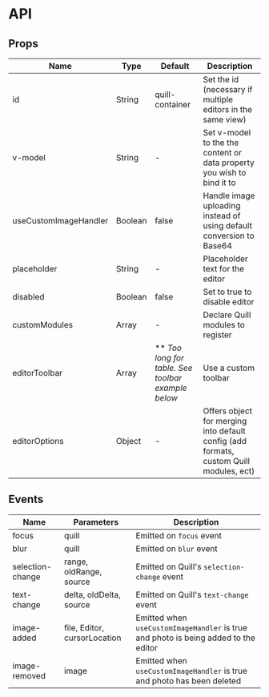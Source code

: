 # API

## Props

| Name                  | Type    | Default                                              | Description                                                                            |
| --------------------- | ------- | ---------------------------------------------------- | -------------------------------------------------------------------------------------- |
| id                    | String  | quill-container                                      | Set the id (necessary if multiple editors in the same view)                            |
| v-model               | String  | -                                                    | Set v-model to the the content or data property you wish to bind it to                 |
| useCustomImageHandler | Boolean | false                                                | Handle image uploading instead of using default conversion to Base64                   |
| placeholder           | String  | -                                                    | Placeholder text for the editor                                                        |
| disabled              | Boolean | false                                                | Set to true to disable editor                                                          |
| customModules         | Array   | -                                                    | Declare Quill modules to register                                                      | Use a custom toolbar |
| editorToolbar         | Array   | \*\* _Too long for table. See toolbar example below_ | Use a custom toolbar                                                                   |
| editorOptions         | Object  | -                                                    | Offers object for merging into default config (add formats, custom Quill modules, ect) |

<!-- ## Props

| Name                  | Type                         | Description                                                                       |
| --------------------- | ---------------------------- | --------------------------------------------------------------------------------- |
| id                    | file, Editor, cursorLocation | Emitted when useCustomImageHandler is true and photo is being added to the editor |
| v-model               | quill                        | Emitted on `focus` event                                                          |
| placeholder           | quill                        | Emitted on `blur` event                                                           |
| useCustomImageHandler | range, oldRange, source      | Emitted on Quill's `selection-change` event                                       |
| editorOptions         | delta, oldDelta, source      | Emitted on Quill's `text-change` event                                            | -->

## Events

| Name             | Parameters                   | Description                                                                         |
| ---------------- | ---------------------------- | ----------------------------------------------------------------------------------- |
| focus            | quill                        | Emitted on `focus` event                                                            |
| blur             | quill                        | Emitted on `blur` event                                                             |
| selection-change | range, oldRange, source      | Emitted on Quill's `selection-change` event                                         |
| text-change      | delta, oldDelta, source      | Emitted on Quill's `text-change` event                                              |
| image-added      | file, Editor, cursorLocation | Emitted when `useCustomImageHandler` is true and photo is being added to the editor |
| image-removed    | image                        | Emitted when `useCustomImageHandler` is true and photo has been deleted             |

<!-- Emitted when the default save button is clicked -->
